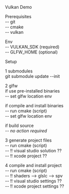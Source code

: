 Vulkan Demo

Prerequisites <br>
-- git <br>
-- cmake <br>
-- vulkan

Env <br>
-- VULKAN_SDK (required) <br>
-- GLFW_HOME (optional)

Setup

1 submodules <br>
git submodule update --init

2 glfw <br>
if use pre-installed binaries <br>
-- set glfw location env

if compile and install binaries <br>
-- run cmake (script) <br>
-- set glfw location env

if build source <br>
-- _no action required_

3 generate project files <br>
-- run cmake (script) <br>
-- !! visual studio solution ?? <br>
-- !! xcode project ?? <br>

4 compile and install project <br>
-- run cmake (script) <br>
-- !! shaders --> glslc --> spv <br>
-- !! visual studio settings ?? <br>
-- !! xcode project settings ?? <br>